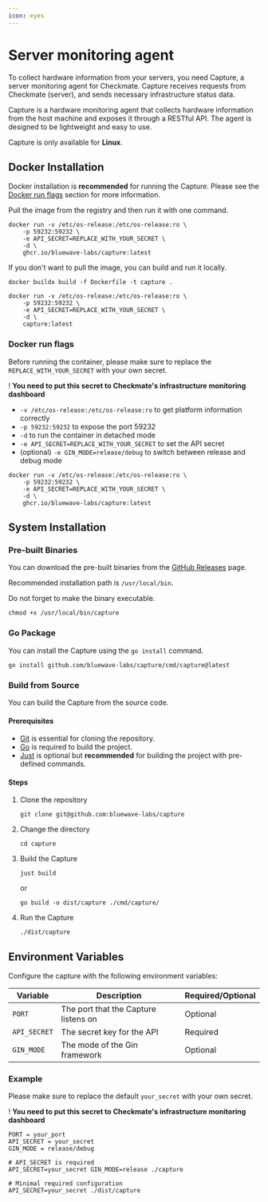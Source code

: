 ```yaml
---
icon: eyes
---
```


# Server monitoring agent

To collect hardware information from your servers, you need Capture, a server monitoring agent for Checkmate. Capture receives requests from Checkmate (server), and sends necessary infrastructure status data.

Capture is a hardware monitoring agent that collects hardware information from the host machine and exposes it through a RESTful API. The agent is designed to be lightweight and easy to use.

Capture is only available for **Linux**.

## Docker Installation

Docker installation is **recommended** for running the Capture. Please see the [Docker run flags](#docker-run-flags) section for more information.

Pull the image from the registry and then run it with one command.

```shell
docker run -v /etc/os-release:/etc/os-release:ro \
    -p 59232:59232 \
    -e API_SECRET=REPLACE_WITH_YOUR_SECRET \
    -d \
    ghcr.io/bluewave-labs/capture:latest
```

If you don't want to pull the image, you can build and run it locally.

```shell
docker buildx build -f Dockerfile -t capture .
```

```shell
docker run -v /etc/os-release:/etc/os-release:ro \
    -p 59232:59232 \
    -e API_SECRET=REPLACE_WITH_YOUR_SECRET \
    -d \
    capture:latest
```

### Docker run flags

Before running the container, please make sure to replace the `REPLACE_WITH_YOUR_SECRET` with your own secret.

! **You need to put this secret to Checkmate's infrastructure monitoring dashboard**

- `-v /etc/os-release:/etc/os-release:ro` to get platform information correctly
- `-p 59232:59232` to expose the port 59232
- `-d` to run the container in detached mode
- `-e API_SECRET=REPLACE_WITH_YOUR_SECRET` to set the API secret
- (optional) `-e GIN_MODE=release/debug` to switch between release and debug mode

```shell
docker run -v /etc/os-release:/etc/os-release:ro \
    -p 59232:59232 \
    -e API_SECRET=REPLACE_WITH_YOUR_SECRET \
    -d \
    ghcr.io/bluewave-labs/capture:latest
```

## System Installation

### Pre-built Binaries

You can download the pre-built binaries from the [GitHub Releases](https://github.com/bluewave-labs/capture/releases) page.

Recommended installation path is `/usr/local/bin`.

Do not forget to make the binary executable.

```shell
chmod +x /usr/local/bin/capture
```

### Go Package

You can install the Capture using the `go install` command.

```shell
go install github.com/bluewave-labs/capture/cmd/capture@latest
```

### Build from Source

You can build the Capture from the source code.

#### Prerequisites

- [Git](https://git-scm.com/downloads) is essential for cloning the repository.
- [Go](https://go.dev/dl/) is required to build the project.
- [Just](https://github.com/casey/just/releases) is optional but **recommended** for building the project with pre-defined commands.

#### Steps

1. Clone the repository

    ```shell
    git clone git@github.com:bluewave-labs/capture
    ```

2. Change the directory

    ```shell
    cd capture
    ```

3. Build the Capture

    ```shell
    just build
    ```

    or

    ```shell
    go build -o dist/capture ./cmd/capture/
    ```

4. Run the Capture

    ```shell
    ./dist/capture
    ```

## Environment Variables

Configure the capture with the following environment variables:

| Variable     | Description                          | Required/Optional |
| ------------ | ------------------------------------ | ----------------- |
| `PORT`       | The port that the Capture listens on | Optional          |
| `API_SECRET` | The secret key for the API           | Required          |
| `GIN_MODE`   | The mode of the Gin framework        | Optional          |

### Example

Please make sure to replace the default `your_secret` with your own secret.

! **You need to put this secret to Checkmate's infrastructure monitoring dashboard**

```shell
PORT = your_port
API_SECRET = your_secret
GIN_MODE = release/debug
```

```shell
# API_SECRET is required
API_SECRET=your_secret GIN_MODE=release ./capture

# Minimal required configuration
API_SECRET=your_secret ./dist/capture
```

